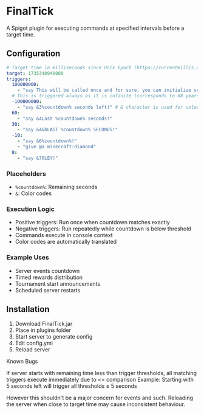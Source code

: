 # FinalTick

A Spigot plugin for executing commands at specified intervals before a target time.

## Configuration

```yaml
# Target time in milliseconds since Unix Epoch (https://currentmillis.com/)
target: 1735340940000
triggers:
  100000000:
    - "say This will be called once and for sure, you can initialize scoreboards and stuff here"
  # This is triggered always as it is infinite (corresponds to 68 years, so should work for most cases)
  -100000000:
    - "say &3%countdown% seconds left!" # & character is used for color, and %countdown% for the countdown in seconds
  60:
    - "say &4Last %countdown% seconds!"
  30:
    - "say &4&bLAST %countdown% SECONDS!"
  -10:
    - "say &6%countdown%!"
    - "give @a minecraft:diamond"
  0:
    - "say &7OLEY!"
```

### Placeholders
- `%countdown%`: Remaining seconds
- `&`: Color codes

### Execution Logic
- Positive triggers: Run once when countdown matches exactly
- Negative triggers: Run repeatedly while countdown is below threshold
- Commands execute in console context
- Color codes are automatically translated

### Example Uses
- Server events countdown
- Timed rewards distribution
- Tournament start announcements
- Scheduled server restarts

## Installation
1. Download FinalTick.jar
2. Place in plugins folder
3. Start server to generate config
4. Edit config.yml
5. Reload server

Known Bugs

If server starts with remaining time less than trigger thresholds, all matching triggers execute immediately due to <= comparison
Example: Starting with 5 seconds left will trigger all thresholds ≥ 5 seconds

However this shouldn't be a major concern for events and such. Reloading the server when close to target time may cause inconsistent behaviour.
